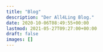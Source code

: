 ```yaml
---
title: "Blog"
description: "Der All4Ling Blog."
date: 2020-10-06T08:49:55+00:00
lastmod: 2021-05-27T09:27:00+00:00
draft: false
images: []
---
```

